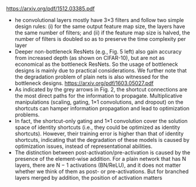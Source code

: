https://arxiv.org/pdf/1512.03385.pdf
- he convolutional layers mostly have 3×3 filters and follow two simple design rules: (i) for the same output feature map size, the layers have the same number of filters; and (ii) if the feature map size is halved, the number of filters is doubled so as to preserve the time complexity per layer
- Deeper non-bottleneck ResNets (e.g., Fig. 5 left) also gain accuracy from increased depth (as shown on CIFAR-10), but are not as economical as the bottleneck ResNets. So the usage of bottleneck designs is mainly due to practical considerations. We further note that the degradation problem of plain nets is also witnessed for the bottleneck designs.
https://arxiv.org/pdf/1603.05027.pdf
- As indicated by the grey arrows in Fig. 2, the shortcut connections are the most direct paths for the information to propagate. Multiplicative manipulations (scaling, gating, 1×1 convolutions, and dropout) on the shortcuts can hamper information propagation and lead to optimization problems.
- In fact, the shortcut-only gating and 1×1 convolution cover the solution space of identity shortcuts (i.e., they could be optimized as identity shortcuts). However, their training error is higher than that of identity shortcuts, indicating that the degradation of these models is caused by optimization issues, instead of representational abilities.
- The distinction between post-activation/pre-activation is caused by the presence of the element-wise addition. For a plain network that has N layers, there are N − 1 activations (BN/ReLU), and it does not matter whether we think of them as post- or pre-activations. But for branched layers merged by addition, the position of activation matters